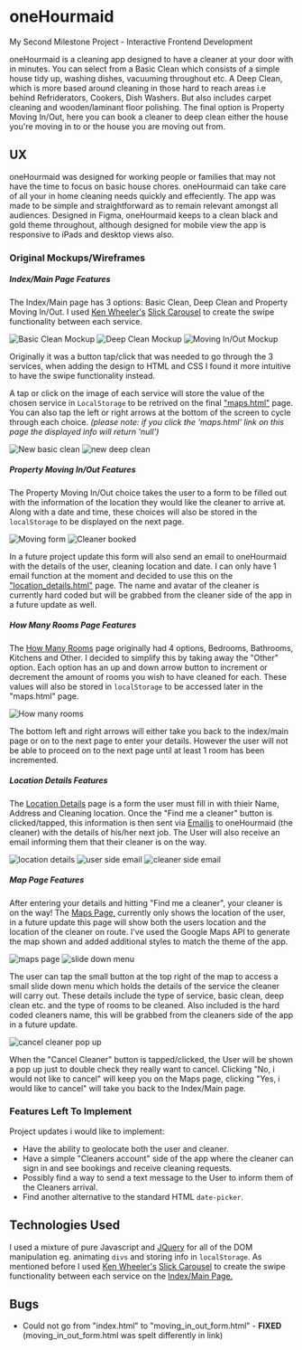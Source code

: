 # oneHourmaid
My Second Milestone Project - Interactive Frontend Development

oneHourmaid is a cleaning app designed to have a cleaner at your door with in minutes. You can select from a Basic Clean which consists of a simple house tidy up, washing dishes, vacuuming throughout etc. A Deep Clean, which is more based around cleaning in those hard to reach areas i.e behind Refriderators, Cookers, Dish Washers. But also includes carpet cleaning and wooden/laminant floor polishing. The final option is Property Moving In/Out, here you can book a cleaner to deep clean either the house you're moving in to or the house you are moving out from.

## UX
oneHourmaid was designed for working people or families that may not have the time to focus on basic house chores. oneHourmaid can take care of all your in home cleaning needs quickly and effeciently. The app was made to be simple and straightforward as to remain relevant amongst all audiences. Designed in Figma, oneHourmaid keeps to a clean black and gold theme throughout, although designed for mobile view the app is responsive to iPads and desktop views also.

### Original Mockups/Wireframes

##### Index/Main Page Features

The Index/Main page has 3 options: Basic Clean, Deep Clean and Property Moving In/Out. I used [Ken Wheeler's](http://kenwheeler.github.io/) [Slick Carousel](https://kenwheeler.github.io/slick/) to create the swipe functionality between each service.

![Basic Clean Mockup](https://github.com/DelroyBrown28/oneHourmaid4/blob/master/assets/images/README_images/basic_clean_page.png)
![Deep Clean Mockup](https://github.com/DelroyBrown28/oneHourmaid4/blob/master/assets/images/README_images/deep_clean_page.png)
![Moving In/Out Mockup](https://github.com/DelroyBrown28/oneHourmaid4/blob/master/assets/images/README_images/moving_in_out_page.png)


Originally it was a button tap/click that was needed to go through the 3 services, when adding the design to HTML and CSS I found it more intuitive to have the swipe functionality instead.

A tap or click on the image of each service will store the value of the chosen service in ```LocalStorage``` to be retrived on the final ["maps.html"](https://delroybrown28.github.io/oneHourmaid4/map.html) page. You can also tap the left or right arrows at the bottom of the screen to cycle through each choice.
 *(please note: if you click the 'maps.html' link on this page the displayed info will return 'null')*
 
 ![New basic clean](https://github.com/DelroyBrown28/oneHourmaid4/blob/master/assets/images/README_images/newbasicclean.png)
 ![new deep clean](https://github.com/DelroyBrown28/oneHourmaid4/blob/master/assets/images/README_images/newdeepclean.png)

##### Property Moving In/Out Features
The Property Moving In/Out choice takes the user to a form to be filled out with the information of the location they would like the cleaner to arrive at. Along with a date and time, these choices will also be stored in the ```localStorage``` to be displayed on the next page.

![Moving form](https://github.com/DelroyBrown28/oneHourmaid4/blob/master/assets/images/README_images/movingform.png)
![Cleaner booked](https://github.com/DelroyBrown28/oneHourmaid4/blob/master/assets/images/README_images/cleanerbooked.png)

In a future project update this form will also send an email to oneHourmaid with the details of the user, cleaning location and date. I can only have 1 email function at the moment and decided to use this on the ["location_details.html"](https://delroybrown28.github.io/oneHourmaid4/location_details.html) page. The name and avatar of the cleaner is currently hard coded but will be grabbed from the cleaner side of the app in a future update as well.

##### How Many Rooms Page Features
The [How Many Rooms](https://delroybrown28.github.io/oneHourmaid4/number_of_rooms.html) page originally had 4 options, Bedrooms, Bathrooms, Kitchens and Other. I decided to simplify this by taking away the "Other" option. Each option has an up and down arrow button to increment or decrement the amount of rooms you wish to have cleaned for each. These values will also be stored in ```localStorage``` to be accessed later in the "maps.html" page.

![How many rooms](https://github.com/DelroyBrown28/oneHourmaid4/blob/master/assets/images/README_images/howManyRoomspage.png)

The bottom left and right arrows will either take you back to the index/main page or on to the next page to enter your details. However the user will not be able to proceed on to the next page until at least 1 room has been incremented.


##### Location Details Features
The [Location Details](https://delroybrown28.github.io/oneHourmaid4/location_details.html) page is a form the user must fill in with thieir Name, Address and Cleaning location. Once the "Find me a cleaner" button is clicked/tapped, this information is then sent via [Emailjs](https://www.emailjs.com/) to oneHourmaid (the cleaner) with the details of his/her next job. The User will also receive an email informing them that their cleaner is on the way.

![location details](https://github.com/DelroyBrown28/oneHourmaid4/blob/master/assets/images/README_images/locationdetailspage.png)
![user side email](https://github.com/DelroyBrown28/oneHourmaid4/blob/master/assets/images/README_images/cleanersideemail.png)
![cleaner side email](https://github.com/DelroyBrown28/oneHourmaid4/blob/master/assets/images/README_images/usersideemail.png)

##### Map Page Features
After entering your details and hitting "Find me a cleaner", your cleaner is on the way! The [Maps Page,](https://delroybrown28.github.io/oneHourmaid4/map.html) currently only shows the location of the user, in a future update this page will show both the users location and the location of the cleaner on route. I've used the Google Maps API to generate the map shown and added additional styles to match the theme of the app.

![maps page](https://github.com/DelroyBrown28/oneHourmaid4/blob/master/assets/images/README_images/mapspage.png)
![slide down menu](https://github.com/DelroyBrown28/oneHourmaid4/blob/master/assets/images/README_images/mapspageslidedownmenu.png)

The user can tap the small button at the top right of the map to access a small slide down menu which holds the details of the service the cleaner will carry out. These details include the type of service, basic clean, deep clean etc. and the type of rooms to be cleaned. Also included is the hard coded cleaners name, this will be grabbed from the cleaners side of the app in a future update.

![cancel cleaner pop up](https://github.com/DelroyBrown28/oneHourmaid4/blob/master/assets/images/README_images/cancelcleanerpopup.png)

When the "Cancel Cleaner" button is tapped/clicked, the User will be shown a pop up just to double check they really want to cancel. Clicking "No, i would not like to cancel" will keep you on the Maps page, clicking "Yes, i would like to cancel" will take you back to the Index/Main page.

### Features Left To Implement

Project updates i would like to implement:
- Have the ability to geolocate both the user and cleaner.
- Have a simple "Cleaners account" side of the app where the cleaner can sign in and see bookings and receive cleaning requests.
- Possibly find a way to send a text message to the User to inform them of the Cleaners arrival.
- Find another alternative to the standard HTML ```date-picker```.

## Technologies Used

I used a mixture of pure Javascript and [JQuery](https://jquery.com/) for all of the DOM manipulation eg. animating ```divs``` and storing info in ```localStorage```. As mentioned before I used [Ken Wheeler's](http://kenwheeler.github.io/) [Slick Carousel](https://kenwheeler.github.io/slick/) to create the swipe functionality between each service on the [Index/Main Page.](https://delroybrown28.github.io/oneHourmaid4/)

## Bugs

- Could not go from "index.html" to "moving_in_out_form.html" - **FIXED** (moving_in_out_form.html was spelt differently in link)


